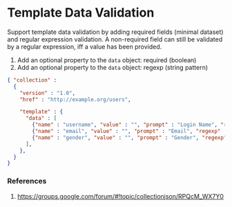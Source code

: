# Template Data Validation

Support template data validation by adding required fields (minimal dataset) and regular expression validation. A non-required field can still be validated by a regular expression, iff a value has been provided.

1. Add an optional property to the <code>data</code> object: required (boolean)
2. Add an optional property to the <code>data</code> object: regexp (string pattern)

```json
{ "collection" :
  {
    "version" : "1.0",
    "href" : "http://example.org/users",

    "template" : {
      "data" : [
        {"name" : "username", "value" : "", "prompt" : "Login Name", "regexp" : "^[a-zA-Z0-9]*$", "required" : "true"},
        {"name" : "email", "value" : "", "prompt" : "Email", "regexp" : "^[\w\d.@]*$", "required" : "true"},
        {"name" : "gender", "value" : "", "prompt" : "Gender", "regexp" : "^(m|f)$"}
      ],
    },
  }
}
```

### References
1. https://groups.google.com/forum/#!topic/collectionjson/RPQcM_WX7Y0
